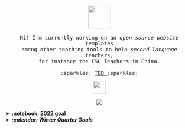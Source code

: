 <div align="center" id="trophiesAndShowingOff" >

<p align="center" tabindex="-1">
  <img src="https://user-images.githubusercontent.com/5679180/79618120-0daffb80-80be-11ea-819e-d2b0fa904d07.gif" width="61px">
  <br><br>
  
  
  <samp>
   Hi! I'm currently working on an <em> open source website </em> templates
   <br> among other teaching tools to help <i> second language </i> teachers, 
   <br> for instance the ESL Teachers in China. 
   <br><br>  
   :sparkles: <a href="#" style="color: #cc992d2;"> TBD </a> :sparkles:
  </samp>
</p>

  
  <img src="https://teiresa.github.io/background/typeWriter/typewriter.gif" height="35px">
 <br>
<!--   
  <p align="center"><img src="
  [![GitHub Streak](http://github-readme-streak-stats.herokuapp.com?user=teiResa&theme=dark&hide_border=true&date_format=%5BY.%5Dn.j&ring=B54668&currStreakLabel=267824)](https://git.io/streak-stats) -->
  <p align="center"><img src="https://github-readme-streak-stats.herokuapp.com/?user=teiResa&a&theme=dark&hide_border=true&date_format=%5BY.%5Dn.j&ring=B54668&currStreakLabel=267824" tabindex="-1"/></p>
  
  
  <!--
  <svg viewBox="0 0 20 20" xmlns="https://teiresa.github.io/background/typeWriter/typeWriter.html">
    <foreignObject x="20" y="20" width="20px" height="10px">
      <img src="https://teiresa.github.io/background/typeWriter/typewriter.gif">
    </foreignObject>
  </svg>
  -->
  
  
  
</div>



<details>
  <summary><b>:notebook: 2022 goal</b></summary>
  I plan to transfer my site <a href="https://techkeen.wixsite.com/website">TechKeen</a> from WIX to My GitHub <a href="https://teiresa.github.io/"> Page </a>. I plan to keep https://teiresa.github.io/ as the highest in the hiarchy, so <i>TechKeen </i> would really just be like a project, but like a project I treat as it's own thing. Currently, the high site is being tricky. I'm working on giving it a complete facelift while I have the time.
  </br></br> In the future, I will hopefully buy a domain. Until then, it gets to live here. 
  
  <br><br> I'm available for an entry-level or junior front-end dev position. Currently, I can only remote work.
</details>

<details>
  <summary><b><em> :calendar: Winter Quarter Goals </em></b></summary>
  For January through March:
    <ul>
      <li> Commit min 3 days weekly </li>
      <li> Practice HTML5, CSS, bootstrap, JS </li>
      <li> Continue working through FreeCodeCamp's Curriculum </li>
      <li> Complete & practice Java course for Uni prep </li>
      <li> Finally finish SoloLearn & PluralSight Courses </li>
      <li> <i> Experiment with Jekyll for my GH pgs </i> </li>
      <li> Keep working on Arduino Projects </li>
      <li> Make personal site/portfolio stronger </li>
     </ul
 
 </details>

<details>
  <summary><b><em> 💾 Github Stats </em></b></summary>
  
  ![GitHub stats](https://github-readme-stats.vercel.app/api?username=teiResa&hide_title=TRUE&show_icons=true&theme=monokai)
  
  ![Jokes Card](https://readme-jokes.vercel.app/api)
  
   
 </details>
      
  
       
      

<!--
**teiResa/teiResa** is a ✨ _special_ ✨ repository because its `README.md` (this file) appears on your GitHub profile.

Here are some ideas to get you started:

- 🔭 I’m currently working on ...
- 🌱 I’m currently learning ...
- 👯 I’m looking to collaborate on ...
- 🤔 I’m looking for help with ...
- 💬 Ask me about ...
- 📫 How to reach me: ...
- 😄 Pronouns: ...
- ⚡ Fun fact: ...
-->
